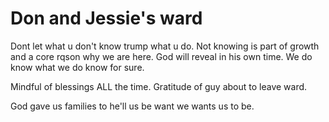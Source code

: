 # Don and Jessie's ward

Dont let what u don't know trump what u do. Not knowing is part of growth and a core rqson why we are here. God will reveal in his own time. We do know what we do know for sure.

Mindful of blessings ALL the time. Gratitude of guy about to leave ward.

God gave us families to he'll us be want we wants us to be.
